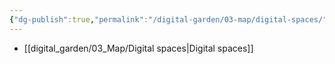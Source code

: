 ```yaml
---
{"dg-publish":true,"permalink":"/digital-garden/03-map/digital-spaces/"}
---
```


- [[digital_garden/03_Map/Digital spaces\|Digital spaces]]
